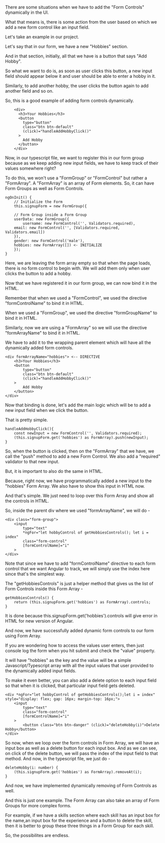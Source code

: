 There are some situations when we have to add the "Form Controls" dynamically in the UI.

What that means is, there is some action from the user based on which we add a new form control like an input field.

Let's take an example in our project.

Let's say that in our form, we have a new "Hobbies" section. 

And in that section, initially, all that we have is a button that says "Add Hobby".

So what we want to do is, as soon as user clicks this button, a new input field should appear below it and user should be able to enter a hobby in it.

Similarly, to add another hobby, the user clicks the button again to add another field and so on.

So, this is a good example of adding form controls dynamically.

        <div>
          <h3>Your Hobbies</h3>
          <button 
            type="button" 
            class="btn btn-default"
            (click)="handleAddHobbyClick()"
          >
            Add Hobby
          </button>
        </div>

Now, in our typescript file, we want to register this in our form group because as we keep adding new input fields, we have to keep track of their values somewhere right?

To do this, we won't use a "FormGroup" or "FormControl" but rather a "FormArray". A "FormArray" is an array of Form elements. So, it can have Form Groups as well as Form Controls.

    ngOnInit() {
        // Initialize the Form
        this.signupForm = new FormGroup({

        // Form Group inside a Form Group
        userData: new FormGroup({
            username: new FormControl('', Validators.required),
        email: new FormControl('', [Validators.required, Validators.email])
        }),
        gender: new FormControl('male'),
        hobbies: new FormArray([]) <- INITIALIZE
        });
    }

Here, we are leaving the form array empty so that when the page loads, there is no form control to begin with. We will add them only when user clicks the button to add a hobby.

Now that we have registered it in our form group, we can now bind it in the HTML.

Remember that when we used a "FormControl", we used the directive "formControlName" to bind it in HTML.

When we used a "FormGroup", we used the directive "formGroupName" to bind it in HTML.

Similarly, now we are using a "FormArray" so we will use the directive "formArrayName" to bind it in HTML.

We have to add it to the wrapping parent element which will have all the dynamically added form controls.

    <div formArrayName="hobbies"> <-- DIRECTIVE
        <h3>Your Hobbies</h3>
        <button 
            type="button" 
            class="btn btn-default"
            (click)="handleAddHobbyClick()"
        >
            Add Hobby
        </button>
    </div>

Now that binding is done, let's add the main logic which will be to add a new input field when we click the button.

That is pretty simple.

    handleAddHobbyClick(){
        const newInput = new FormControl('', Validators.required);
        (this.signupForm.get('hobbies') as FormArray).push(newInput);
    }

So, when the button is clicked, then on the "FormArray" that we have, we call the "push" method to add a new Form Control. We also add a "required" validator to that new input.

But, it is important to also do the same in HTML.

Because, right now, we have programmatically added a new input to the "hobbies" Form Array. We also have to show this input in HTML now.

And that's simple. We just need to loop over this Form Array and show all the controls in HTML.

So, inside the parent div where we used "formArrayName", we will do -

    <div class="form-group">
        <input 
            type="text" 
            *ngFor="let hobbyControl of getHobbiesControls(); let i = index"
            class="form-control"
            [formControlName]="i"
        >
    </div>

Note that since we have to add "formControlName" directive to each form control that we want Angular to track, we will simply use the index here since that's the simplest way.

The "getHobbiesControls" is just a helper method that gives us the list of Form Controls inside this Form Array - 

    getHobbiesControls() {
        return (this.signupForm.get('hobbies') as FormArray).controls;
    }

It is done because this.signupForm.get('hobbies').controls will give error in HTML for new version of Angular.

And now, we have successfully added dynamic form controls to our form using Form Array.

If you are wondering how to access the values user enters, then just console log the form when you hit submit and check the "value" property.

It will have "hobbies" as the key and the value will be a simple Javascript/Typescript array with all the input values that user provided to the dynamically added input fields.

To make it even better, you can also add a delete option to each input field so that when it is clicked, that particular input field gets deleted.

    <div *ngFor="let hobbyControl of getHobbiesControls();let i = index" style="display: flex; gap: 16px; margin-top: 16px;">
        <input 
            type="text"
            class="form-control"
            [formControlName]="i"
        >
            <button class="btn btn-danger" (click)="deleteHobby(i)">Delete Hobby</button>
    </div>

So now, when we loop over the form controls in Form Array, we will have an input box as well as a delete button for each input box. And as we can see, on click of the delete button, we will pass the index of the input field to that method. And now, in the typescript file, we just do -

    deleteHobby(i: number) {
        (this.signupForm.get('hobbies') as FormArray).removeAt(i);
    }

And now, we have implemented dynamically removing of Form Controls as well.

And this is just one example. The Form Array can also take an array of Form Groups for more complex forms.

For example, if we have a skills section where each skill has an input box for the name,an input box for the experience and a button to delete the skill, then it is better to group these three things in a Form Group for each skill.

So, the possibilites are endless.